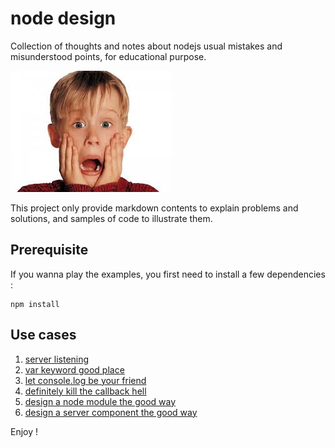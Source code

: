 # node design

Collection of thoughts and notes about nodejs usual mistakes and misunderstood points, for educational purpose.

![Oh no!](https://raw.githubusercontent.com/openhoat/node-design/master/assets/oh-no.jpg)

This project only provide markdown contents to explain problems and solutions, and samples of code to illustrate them.

## Prerequisite

If you wanna play the examples, you first need to install a few dependencies :

```
npm install
```

## Use cases

1. [server listening](server-listening.md)
2. [var keyword good place](var.md)
3. [let console.log be your friend](console.md)
4. [definitely kill the callback hell](callback-hell.md)
5. [design a node module the good way](module.md)
6. [design a server component the good way](server.md)


Enjoy !